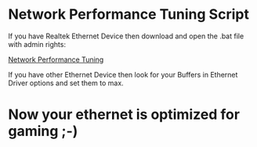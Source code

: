 # Network Performance Tuning Script

If you have Realtek Ethernet Device then download and open the .bat file with admin rights:

[Network Performance Tuning](https://github.com/moffa89/Windows-Gaming-Tweaks/blob/main/Network%20Performance%20Tuning/Network%20Performance%20Tuning.bat) 

If you have other Ethernet Device then look for your Buffers in Ethernet Driver options and set them to max.

# Now your ethernet is optimized for gaming ;-)
